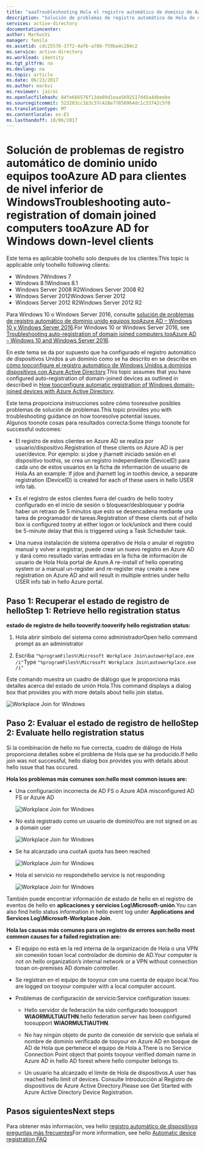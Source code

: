 ```yaml
---
title: "aaaTroubleshooting Hola el registro automático de dominio de Azure AD los equipos Unidos para clientes de nivel inferior de Windows | Documentos de Microsoft"
description: "Solución de problemas de registro automático de Hola de dominio de Azure AD los equipos Unidos para clientes de nivel inferior de Windows."
services: active-directory
documentationcenter: 
author: MarkusVi
manager: femila
ms.assetid: cdc25576-37f2-4afb-a786-f59ba4c284c2
ms.service: active-directory
ms.workload: identity
ms.tgt_pltfrm: na
ms.devlang: na
ms.topic: article
ms.date: 06/23/2017
ms.author: markvi
ms.reviewer: jairoc
ms.openlocfilehash: 84fe666576f13de09d1eaa5692517d45a4dbeebe
ms.sourcegitcommit: 523283cc1b3c37c428e77850964dc1c33742c5f0
ms.translationtype: MT
ms.contentlocale: es-ES
ms.lasthandoff: 10/06/2017
---
```

# <a name="troubleshooting-auto-registration-of-domain-joined-computers-tooazure-ad-for-windows-down-level-clients"></a><span data-ttu-id="ebfba-103">Solución de problemas de registro automático de dominio unido equipos tooAzure AD para clientes de nivel inferior de Windows</span><span class="sxs-lookup"><span data-stu-id="ebfba-103">Troubleshooting auto-registration of domain joined computers tooAzure AD for Windows down-level clients</span></span> 

<span data-ttu-id="ebfba-104">Este tema es aplicable toohello solo después de los clientes:</span><span class="sxs-lookup"><span data-stu-id="ebfba-104">This topic is applicable only toohello following clients:</span></span> 

- <span data-ttu-id="ebfba-105">Windows 7</span><span class="sxs-lookup"><span data-stu-id="ebfba-105">Windows 7</span></span> 
- <span data-ttu-id="ebfba-106">Windows 8.1</span><span class="sxs-lookup"><span data-stu-id="ebfba-106">Windows 8.1</span></span> 
- <span data-ttu-id="ebfba-107">Windows Server 2008 R2</span><span class="sxs-lookup"><span data-stu-id="ebfba-107">Windows Server 2008 R2</span></span> 
- <span data-ttu-id="ebfba-108">Windows Server 2012</span><span class="sxs-lookup"><span data-stu-id="ebfba-108">Windows Server 2012</span></span> 
- <span data-ttu-id="ebfba-109">Windows Server 2012 R2</span><span class="sxs-lookup"><span data-stu-id="ebfba-109">Windows Server 2012 R2</span></span> 
 

<span data-ttu-id="ebfba-110">Para Windows 10 o Windows Server 2016, consulte [solución de problemas de registro automático de dominio unido equipos tooAzure AD – Windows 10 y Windows Server 2016](active-directory-device-registration-troubleshoot-windows.md).</span><span class="sxs-lookup"><span data-stu-id="ebfba-110">For Windows 10 or Windows Server 2016, see [Troubleshooting auto-registration of domain joined computers tooAzure AD – Windows 10 and Windows Server 2016](active-directory-device-registration-troubleshoot-windows.md).</span></span>

<span data-ttu-id="ebfba-111">En este tema se da por supuesto que ha configurado el registro automático de dispositivos Unidos a un dominio como se ha descrito en se describe en [cómo tooconfigure el registro automático de Windows Unidos a dominios dispositivos con Azure Active Directory](active-directory-device-registration-get-started.md).</span><span class="sxs-lookup"><span data-stu-id="ebfba-111">This topic assumes that you have configured auto-registration of domain-joined devices as outlined in described in [How tooconfigure automatic registration of Windows domain-joined devices with Azure Active Directory](active-directory-device-registration-get-started.md).</span></span>
 
<span data-ttu-id="ebfba-112">Este tema proporciona instrucciones sobre cómo tooresolve posibles problemas de solución de problemas.</span><span class="sxs-lookup"><span data-stu-id="ebfba-112">This topic provides you with troubleshooting guidance on how tooresolve potential issues.</span></span>  
<span data-ttu-id="ebfba-113">Algunos toonote cosas para resultados correcta:</span><span class="sxs-lookup"><span data-stu-id="ebfba-113">Some things toonote for successful outcomes:</span></span> 

- <span data-ttu-id="ebfba-114">El registro de estos clientes en Azure AD se realiza por usuario/dispositivo.</span><span class="sxs-lookup"><span data-stu-id="ebfba-114">Registration of these clients on Azure AD is per user/device.</span></span> <span data-ttu-id="ebfba-115">Por ejemplo: si jdoe y jharnett iniciado sesión en el dispositivo toothis, se crea un registro independiente (DeviceID) para cada uno de estos usuarios en la ficha de información de usuario de Hola.</span><span class="sxs-lookup"><span data-stu-id="ebfba-115">As an example: If jdoe and jharnett log in toothis device, a separate registration (DeviceID) is created for each of these users in hello USER info tab.</span></span>  

- <span data-ttu-id="ebfba-116">Es el registro de estos clientes fuera del cuadro de hello tootry configurado en el inicio de sesión o bloquear/desbloquear y podría haber un retraso de 5 minutos que esto se desencadena mediante una tarea de programador de tareas.</span><span class="sxs-lookup"><span data-stu-id="ebfba-116">Registration of these clients out of hello box is configured tootry at either logon or lock/unlock and there could be 5-minute delay that this is triggered using a Task Scheduler task.</span></span> 

- <span data-ttu-id="ebfba-117">Una nueva instalación de sistema operativo de Hola o anular el registro manual y volver a registrar, puede crear un nuevo registro en Azure AD y dará como resultado varias entradas en la ficha de información de usuario de Hola Hola portal de Azure.</span><span class="sxs-lookup"><span data-stu-id="ebfba-117">A re-install of hello operating system or a manual un-register and re-register may create a new registration on Azure AD and will result in multiple entries under hello USER info tab in hello Azure portal.</span></span> 


## <a name="step-1-retrieve-hello-registration-status"></a><span data-ttu-id="ebfba-118">Paso 1: Recuperar el estado de registro de hello</span><span class="sxs-lookup"><span data-stu-id="ebfba-118">Step 1: Retrieve hello registration status</span></span> 

<span data-ttu-id="ebfba-119">**estado de registro de hello tooverify:**</span><span class="sxs-lookup"><span data-stu-id="ebfba-119">**tooverify hello registration status:**</span></span>  

1. <span data-ttu-id="ebfba-120">Hola abrir símbolo del sistema como administrador</span><span class="sxs-lookup"><span data-stu-id="ebfba-120">Open hello command prompt as an administrator</span></span> 

2. <span data-ttu-id="ebfba-121">Escriba `"%programFiles%\Microsoft Workplace Join\autoworkplace.exe /i"`</span><span class="sxs-lookup"><span data-stu-id="ebfba-121">Type `"%programFiles%\Microsoft Workplace Join\autoworkplace.exe /i"`</span></span>

<span data-ttu-id="ebfba-122">Este comando muestra un cuadro de diálogo que le proporciona más detalles acerca del estado de unión Hola.</span><span class="sxs-lookup"><span data-stu-id="ebfba-122">This command displays a dialog box that provides you with more details about hello join status.</span></span>

![Workplace Join for Windows](./media/active-directory-device-registration-troubleshoot-windows-legacy/01.png)


## <a name="step-2-evaluate-hello-registration-status"></a><span data-ttu-id="ebfba-124">Paso 2: Evaluar el estado de registro de hello</span><span class="sxs-lookup"><span data-stu-id="ebfba-124">Step 2: Evaluate hello registration status</span></span> 

<span data-ttu-id="ebfba-125">Si la combinación de hello no fue correcta, cuadro de diálogo de Hola proporciona detalles sobre el problema de Hola que se ha producido.</span><span class="sxs-lookup"><span data-stu-id="ebfba-125">If hello join was not successful, hello dialog box provides you with details about hello issue that has occured.</span></span>

<span data-ttu-id="ebfba-126">**Hola los problemas más comunes son:**</span><span class="sxs-lookup"><span data-stu-id="ebfba-126">**hello most common issues are:**</span></span>

- <span data-ttu-id="ebfba-127">Una configuración incorrecta de AD FS o Azure AD</span><span class="sxs-lookup"><span data-stu-id="ebfba-127">A misconfigured AD FS or Azure AD</span></span>

    ![Workplace Join for Windows](./media/active-directory-device-registration-troubleshoot-windows-legacy/02.png)

- <span data-ttu-id="ebfba-129">No está registrado como un usuario de dominio</span><span class="sxs-lookup"><span data-stu-id="ebfba-129">You are not signed on as a domain user</span></span>

    ![Workplace Join for Windows](./media/active-directory-device-registration-troubleshoot-windows-legacy/03.png)

- <span data-ttu-id="ebfba-131">Se ha alcanzado una cuota</span><span class="sxs-lookup"><span data-stu-id="ebfba-131">A quota has been reached</span></span>

    ![Workplace Join for Windows](./media/active-directory-device-registration-troubleshoot-windows-legacy/04.png)

- <span data-ttu-id="ebfba-133">Hola el servicio no responde</span><span class="sxs-lookup"><span data-stu-id="ebfba-133">hello service is not responding</span></span> 

    ![Workplace Join for Windows](./media/active-directory-device-registration-troubleshoot-windows-legacy/05.png)

<span data-ttu-id="ebfba-135">También puede encontrar información de estado de hello en el registro de eventos de hello en **aplicaciones y servicios Log\Microsoft-unión**.</span><span class="sxs-lookup"><span data-stu-id="ebfba-135">You can also find hello status information in hello event log under **Applications and Services Log\Microsoft-Workplace Join**.</span></span>
  
<span data-ttu-id="ebfba-136">**Hola las causas más comunes para un registro de errores son:**</span><span class="sxs-lookup"><span data-stu-id="ebfba-136">**hello most common causes for a failed registration are:**</span></span> 

- <span data-ttu-id="ebfba-137">El equipo no está en la red interna de la organización de Hola o una VPN sin conexión tooan local controlador de dominio de AD.</span><span class="sxs-lookup"><span data-stu-id="ebfba-137">Your computer is not on hello organization’s internal network or a VPN without connection tooan on-premises AD domain controller.</span></span>

- <span data-ttu-id="ebfba-138">Se registran en el equipo de tooyour con una cuenta de equipo local.</span><span class="sxs-lookup"><span data-stu-id="ebfba-138">You are logged on tooyour computer with a local computer account.</span></span> 

- <span data-ttu-id="ebfba-139">Problemas de configuración de servicio:</span><span class="sxs-lookup"><span data-stu-id="ebfba-139">Service configuration issues:</span></span> 

  - <span data-ttu-id="ebfba-140">Hello servidor de federación ha sido configurado toosupport **WIAORMULTIAUTHN**.</span><span class="sxs-lookup"><span data-stu-id="ebfba-140">hello federation server has been configured toosupport **WIAORMULTIAUTHN**.</span></span> 

  - <span data-ttu-id="ebfba-141">No hay ningún objeto de punto de conexión de servicio que señala el nombre de dominio verificado de tooyour en Azure AD en bosque de AD de Hola que pertenece el equipo de Hola a.</span><span class="sxs-lookup"><span data-stu-id="ebfba-141">There is no Service Connection Point object that points tooyour verified domain name in Azure AD in hello AD forest where hello computer belongs to.</span></span>

  - <span data-ttu-id="ebfba-142">Un usuario ha alcanzado el límite de Hola de dispositivos.</span><span class="sxs-lookup"><span data-stu-id="ebfba-142">A user has reached hello limit of devices.</span></span> <span data-ttu-id="ebfba-143">Consulte Introducción al Registro de dispositivos de Azure Active Directory.</span><span class="sxs-lookup"><span data-stu-id="ebfba-143">Please see Get Started with Azure Active Directory Device Registration.</span></span>

## <a name="next-steps"></a><span data-ttu-id="ebfba-144">Pasos siguientes</span><span class="sxs-lookup"><span data-stu-id="ebfba-144">Next steps</span></span>

<span data-ttu-id="ebfba-145">Para obtener más información, vea hello [registro automático de dispositivos preguntas más frecuentes](active-directory-device-registration-faq.md)</span><span class="sxs-lookup"><span data-stu-id="ebfba-145">For more information, see hello [Automatic device registration FAQ](active-directory-device-registration-faq.md)</span></span> 

